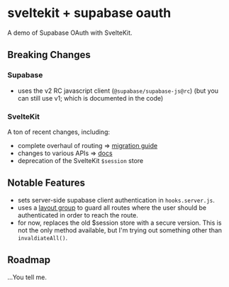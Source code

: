 # sveltekit + supabase oauth

A demo of Supabase OAuth with SvelteKit.

## Breaking Changes

### Supabase

- uses the v2 RC javascript client (`@supabase/supabase-js@rc`) (but you can still use v1; which is documented in the code)

### SvelteKit

A ton of recent changes, including:

- complete overhaul of routing => [migration guide](https://github.com/sveltejs/kit/discussions/5774)
- changes to various APIs => [docs](https://kit.svelte.dev/docs/load)
- deprecation of the SvelteKit `$session` store

## Notable Features

- sets server-side supabase client authentication in `hooks.server.js`.
- uses a [layout group](https://kit.svelte.dev/docs/advanced-routing#advanced-layouts-group) to guard all routes where the user should be authenticated in order to reach the route.
- for now, replaces the old $session store with a secure version. This is not the only method available, but I'm trying out something other than `invaldiateAll()`.

## Roadmap

...You tell me.
